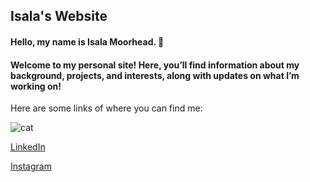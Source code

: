 ## Isala's Website
#### Hello, my name is Isala Moorhead. 👋
#### Welcome to my personal site! Here, you’ll find information about my background, projects, and interests, along with updates on what I’m working on!

Here are some links of where you can find me:

![cat](https://i.giphy.com/media/v1.Y2lkPTc5MGI3NjExdG9vaXdlbTB0MTJvdTljNnI0ajd1aGFnNW1nMHdkN28zYXU5eTV5bCZlcD12MV9pbnRlcm5hbF9naWZfYnlfaWQmY3Q9Zw/LHZyixOnHwDDy/giphy.gif)

[LinkedIn](www.linkedin.com/in/isala-moorhead-a513a1218)

[Instagram](https://www.instagram.com/ikiit__/)

